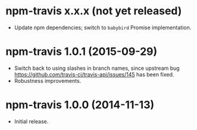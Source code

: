 # npm-travis x.x.x (not yet released)
* Update npm dependencies; switch to `babybird` Promise implementation.

# npm-travis 1.0.1 (2015-09-29)
* Switch back to using slashes in branch names, since upstream bug
  https://github.com/travis-ci/travis-api/issues/145 has been fixed.
* Robustness improvements.

# npm-travis 1.0.0 (2014-11-13)
* Initial release.
